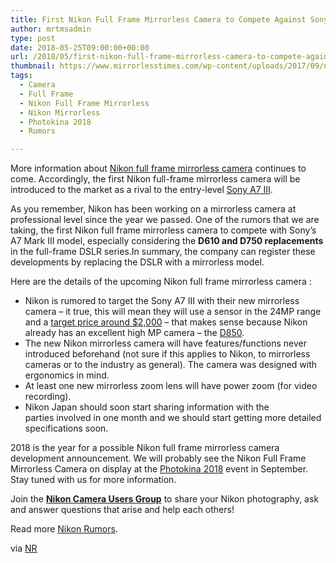 ```yaml
---
title: First Nikon Full Frame Mirrorless Camera to Compete Against Sony a7 III
author: mrtmsadmin
type: post
date: 2018-05-25T09:00:00+00:00
url: /2018/05/first-nikon-full-frame-mirrorless-camera-to-compete-against-sony-a7-iii/
thumbnail: https://www.mirrorlesstimes.com/wp-content/uploads/2017/09/nikon-full-frame-mirrorless-camera-coming-2018-750x550.jpg
tags:
  - Camera
  - Full Frame
  - Nikon Full Frame Mirrorless
  - Nikon Mirrorless
  - Photokina 2018
  - Rumors

---
```

More information about [Nikon full frame mirrorless camera][1] continues to come. Accordingly, the first Nikon full-frame mirrorless camera will be introduced to the market as a rival to the entry-level [Sony A7 III][2].

As you remember, Nikon has been working on a mirrorless camera at professional level since the year we passed. One of the rumors that we are taking, the first Nikon full frame mirrorless camera to compete with Sony&#8217;s A7 Mark III model, especially considering the **D610 and D750 replacements** in the full-frame DSLR series.In summary, the company can register these developments by replacing the DSLR with a mirrorless model.<!--more-->

Here are the details of the upcoming Nikon full frame mirrorless camera :

  * Nikon is rumored to target the Sony A7 III with their new mirrorless camera – it true, this will mean they will use a sensor in the 24MP range and a <a href="https://www.amazon.com/Sony-Full-Frame-Mirrorless-Interchangeable-Lens-ILCE7M3/dp/B07B43WPVK/?tag=daicamnew-20" data-amzn-asin="B07B43WPVK">target price around $2,000</a> – that makes sense because Nikon already has an excellent high MP camera – the [D850][3].
  * The new Nikon mirrorless camera will have features/functions never introduced beforehand (not sure if this applies to Nikon, to mirrorless cameras or to the industry as general). The camera was designed with ergonomics in mind.
  * At least one new mirrorless zoom lens will have power zoom (for video recording).
  * Nikon Japan should soon start sharing information with the parties involved in one month and we should start getting more detailed specifications soon.

2018 is the year for a possible Nikon full frame mirrorless camera development announcement. We will probably see the Nikon Full Frame Mirrorless Camera on display at the [Photokina 2018][4] event in September. Stay tuned with us for more information.

Join the <a class="ext-link" title="" href="https://www.facebook.com/groups/868201466609763/" target="_blank" rel="external nofollow noopener"><strong>Nikon Camera Users Group</strong></a> to share your Nikon photography, ask and answer questions that arise and help each others!

Read more <a href="https://www.dailycameranews.com/tag/nikon-rumors/" target="_blank" rel="noopener">Nikon Rumors</a>.

via <a href="https://nikonrumors.com/2018/05/22/nikon-mirrorless-camera-rumors-update.aspx/" target="_blank" rel="nofollow noopener">NR</a>

 [1]: https://www.mirrorlesstimes.com/tag/nikon-full-frame-mirrorless/
 [2]: https://www.mirrorlesstimes.com/tag/sony-a7-iii/
 [3]: https://www.dailycameranews.com/tag/nikon-d850/
 [4]: https://www.mirrorlesstimes.com/tag/photokina-2018/